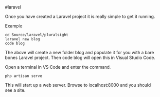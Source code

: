 #laravel 

Once you have created a Laravel project it is really simple to get it running.

Example
```
cd Source/laravel/pluralsight
laravel new blog
code blog
```

The above will create a new folder blog and populate it for you with a bare bones Laravel project.  Then code blog will open this in Visual Studio Code.

Open a terminal in VS Code and enter the command.

```
php artisan serve
```

This will start up a web server.
Browse to localhost:8000 and you should see a site.
